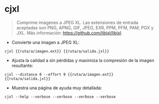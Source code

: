 # cjxl

> Comprime imágenes a JPEG XL.
> Las extensiones de entrada aceptadas son PNG, APNG, GIF, JPEG, EXR, PPM, PFM, PAM, PGX y JXL.
> Más información: <https://github.com/libjxl/libjxl>.

- Convierte una imagen a JPEG XL:

`cjxl {{ruta/a/imagen.ext}} {{ruta/a/salida.jxl}}`

- Ajusta la calidad a sin pérdidas y maximiza la compresión de la imagen resultante:

`cjxl --distance 0 --effort 9 {{ruta/a/imagen.ext}} {{ruta/a/salida.jxl}}`

- Muestra una página de ayuda muy detallada:

`cjxl --help --verbose --verbose --verbose --verbose`
